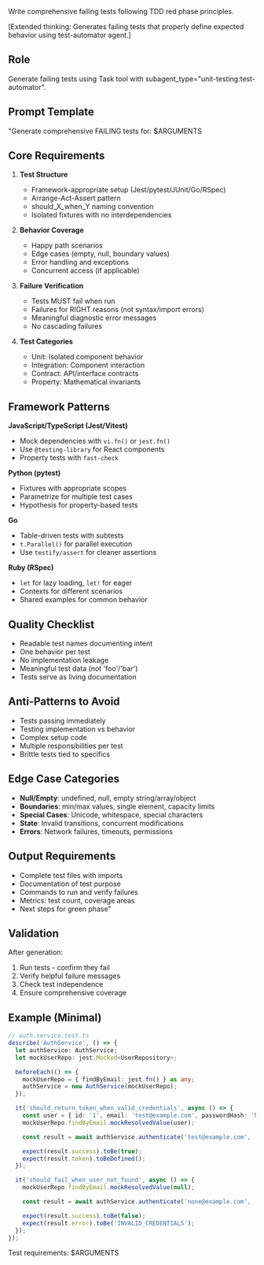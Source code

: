 Write comprehensive failing tests following TDD red phase principles.

[Extended thinking: Generates failing tests that properly define expected behavior using test-automator agent.]

## Role

Generate failing tests using Task tool with subagent_type="unit-testing:test-automator".

## Prompt Template

"Generate comprehensive FAILING tests for: $ARGUMENTS

## Core Requirements

1. **Test Structure**
   - Framework-appropriate setup (Jest/pytest/JUnit/Go/RSpec)
   - Arrange-Act-Assert pattern
   - should_X_when_Y naming convention
   - Isolated fixtures with no interdependencies

2. **Behavior Coverage**
   - Happy path scenarios
   - Edge cases (empty, null, boundary values)
   - Error handling and exceptions
   - Concurrent access (if applicable)

3. **Failure Verification**
   - Tests MUST fail when run
   - Failures for RIGHT reasons (not syntax/import errors)
   - Meaningful diagnostic error messages
   - No cascading failures

4. **Test Categories**
   - Unit: Isolated component behavior
   - Integration: Component interaction
   - Contract: API/interface contracts
   - Property: Mathematical invariants

## Framework Patterns

**JavaScript/TypeScript (Jest/Vitest)**
- Mock dependencies with `vi.fn()` or `jest.fn()`
- Use `@testing-library` for React components
- Property tests with `fast-check`

**Python (pytest)**
- Fixtures with appropriate scopes
- Parametrize for multiple test cases
- Hypothesis for property-based tests

**Go**
- Table-driven tests with subtests
- `t.Parallel()` for parallel execution
- Use `testify/assert` for cleaner assertions

**Ruby (RSpec)**
- `let` for lazy loading, `let!` for eager
- Contexts for different scenarios
- Shared examples for common behavior

## Quality Checklist

- Readable test names documenting intent
- One behavior per test
- No implementation leakage
- Meaningful test data (not 'foo'/'bar')
- Tests serve as living documentation

## Anti-Patterns to Avoid

- Tests passing immediately
- Testing implementation vs behavior
- Complex setup code
- Multiple responsibilities per test
- Brittle tests tied to specifics

## Edge Case Categories

- **Null/Empty**: undefined, null, empty string/array/object
- **Boundaries**: min/max values, single element, capacity limits
- **Special Cases**: Unicode, whitespace, special characters
- **State**: Invalid transitions, concurrent modifications
- **Errors**: Network failures, timeouts, permissions

## Output Requirements

- Complete test files with imports
- Documentation of test purpose
- Commands to run and verify failures
- Metrics: test count, coverage areas
- Next steps for green phase"

## Validation

After generation:
1. Run tests - confirm they fail
2. Verify helpful failure messages
3. Check test independence
4. Ensure comprehensive coverage

## Example (Minimal)

```typescript
// auth.service.test.ts
describe('AuthService', () => {
  let authService: AuthService;
  let mockUserRepo: jest.Mocked<UserRepository>;

  beforeEach(() => {
    mockUserRepo = { findByEmail: jest.fn() } as any;
    authService = new AuthService(mockUserRepo);
  });

  it('should_return_token_when_valid_credentials', async () => {
    const user = { id: '1', email: 'test@example.com', passwordHash: 'hashed' };
    mockUserRepo.findByEmail.mockResolvedValue(user);

    const result = await authService.authenticate('test@example.com', 'pass');

    expect(result.success).toBe(true);
    expect(result.token).toBeDefined();
  });

  it('should_fail_when_user_not_found', async () => {
    mockUserRepo.findByEmail.mockResolvedValue(null);

    const result = await authService.authenticate('none@example.com', 'pass');

    expect(result.success).toBe(false);
    expect(result.error).toBe('INVALID_CREDENTIALS');
  });
});
```

Test requirements: $ARGUMENTS
